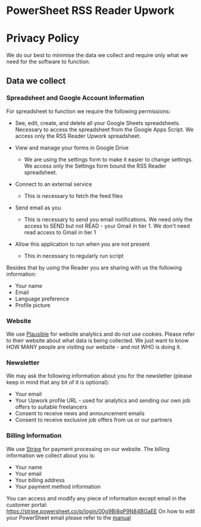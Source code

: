 # PowerSheet RSS Reader Upwork

# Privacy Policy

We do our best to minimise the data we collect and require only what we need for the software to function.

## Data we collect

### Spreadsheet and Google Account Information

For spreadsheet to function we require the following permissions:

* See, edit, create, and delete all your Google Sheets spreadsheets. Necessary to access the spreadsheet from the Google Apps Script. We access only the RSS Reader Upwork spreadsheet.

* View and manage your forms in Google Drive
  * We are using the settings form to make it easier to change settings. We access only the Settings form bound the RSS Reader spreadsheet.
* Connect to an external service
  * This is necessary to fetch the feed files
* Send email as you
  * This is necessary to send you email notifications. We need only the access to SEND but not READ - your Gmail in tier 1. We don't need read access to Gmail in tier 1
* Allow this application to run when you are not present
  * This in necessary to regularly run script

Besides that by using the Reader you are sharing with us the following information:

* Your name
* Email
* Language preference
* Profile picture







### Website

We use [Plausible](https://plausible.io/) for website analytics and do not use cookies. Please refer to their website about what data is being collected.
We just want to know HOW MANY people are visiting our website - and not WHO is doing it.

### Newsletter

We may ask the following information about you for the newsletter (please keep in mind that any bit of it is optional):
* Your email
* Your Upwork profile URL - used for analytics and sending our own job offers to suitable freelancers
* Consent to receive news and announcement emails
* Consent to receive exclusive job offers from us or our partners

### Billing Information

We use [Stripe](https://stripe.com) for payment processing on our website. The billing information we collect about you is:

* Your name
* Your email
* Your billing address
* Your payment method information

You can access and modify any piece of information except email in the customer portal: https://stripe.powersheet.co/p/login/00g9Bi8qP9N84BGaEE
On how to edit your PowerSheet email please refer to the [manual](https://powersheet.co/rss-reader-upwork/manual#i-want-to-change-the-email-i-am-sending-from)



